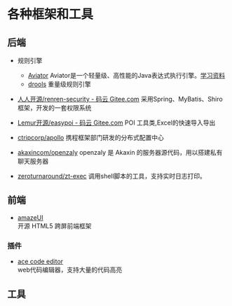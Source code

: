# 各种框架和工具

## 后端

- 规则引擎
  - [Aviator](http://fnil.net/aviator/)
    Aviator是一个轻量级、高性能的Java表达式执行引擎。[学习资料](http://loveshisong.cn/%E7%BC%96%E7%A8%8B%E6%8A%80%E6%9C%AF/2016-02-24-%E8%A1%A8%E8%BE%BE%E5%BC%8F%E5%BC%95%E6%93%8Eaviator.html)
  - [drools](http://www.drools.org/) 重量级规则引擎

- [人人开源/renren-security - 码云 Gitee.com](https://gitee.com/babaio/renren-security) 采用Spring、MyBatis、Shiro框架，开发的一套权限系统

- [Lemur开源/easypoi - 码云 Gitee.com](https://gitee.com/lemur/easypoi) POI 工具类,Excel的快速导入导出

- [ctripcorp/apollo](https://github.com/ctripcorp/apollo) 携程框架部门研发的分布式配置中心

- [akaxincom/openzaly](https://github.com/akaxincom/openzaly) openzaly 是 Akaxin 的服务器源代码，用以搭建私有聊天服务器

- [zeroturnaround/zt-exec](https://github.com/zeroturnaround/zt-exec)  调用shell脚本的工具，支持实时日志打印。

## 前端

- [amazeUI](http://amazeui.org/)  
  开源 HTML5 跨屏前端框架

### 插件

- [ace code editor](https://ace.c9.io/)  
  web代码编辑器，支持大量的代码高亮

## 工具
